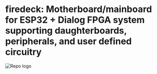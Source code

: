 # firedeck: Motherboard/mainboard for ESP32 + Dialog FPGA system supporting daughterboards, peripherals, and user defined circuitry
![Repo logo](/images/firedeck.jpg)

